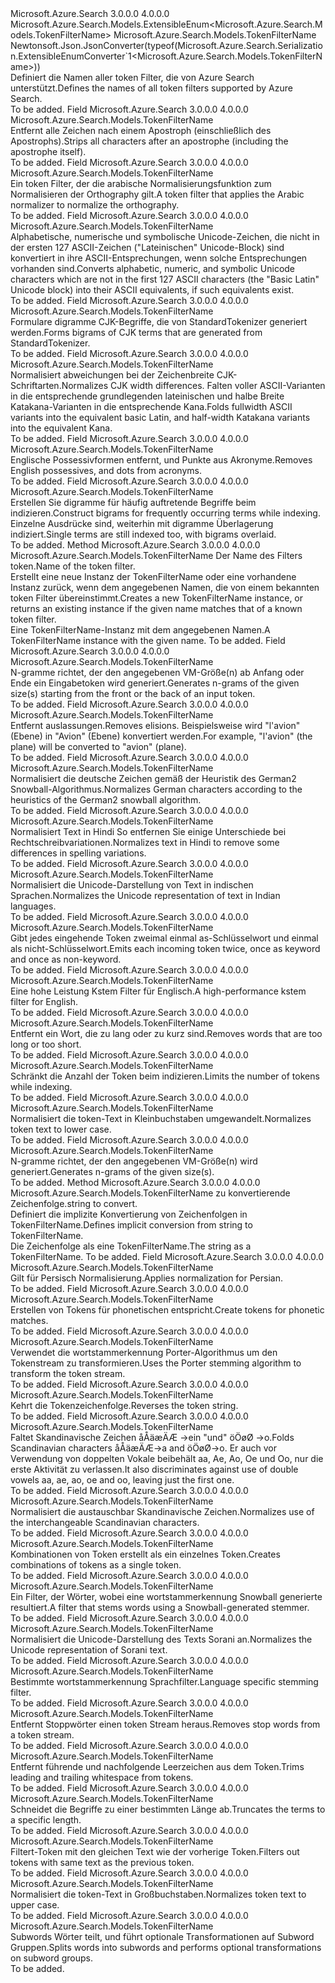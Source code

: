 <Type Name="TokenFilterName" FullName="Microsoft.Azure.Search.Models.TokenFilterName">
  <TypeSignature Language="C#" Value="public sealed class TokenFilterName : Microsoft.Azure.Search.Models.ExtensibleEnum&lt;Microsoft.Azure.Search.Models.TokenFilterName&gt;" />
  <TypeSignature Language="ILAsm" Value=".class public auto ansi sealed beforefieldinit TokenFilterName extends Microsoft.Azure.Search.Models.ExtensibleEnum`1&lt;class Microsoft.Azure.Search.Models.TokenFilterName&gt;" />
  <TypeSignature Language="DocId" Value="T:Microsoft.Azure.Search.Models.TokenFilterName" />
  <TypeSignature Language="VB.NET" Value="Public NotInheritable Class TokenFilterName&#xA;Inherits ExtensibleEnum(Of TokenFilterName)" />
  <TypeSignature Language="F#" Value="type TokenFilterName = class&#xA;    inherit ExtensibleEnum&lt;TokenFilterName&gt;" />
  <AssemblyInfo>
    <AssemblyName>Microsoft.Azure.Search</AssemblyName>
    <AssemblyVersion>3.0.0.0</AssemblyVersion>
    <AssemblyVersion>4.0.0.0</AssemblyVersion>
  </AssemblyInfo>
  <Base>
    <BaseTypeName>Microsoft.Azure.Search.Models.ExtensibleEnum&lt;Microsoft.Azure.Search.Models.TokenFilterName&gt;</BaseTypeName>
    <BaseTypeArguments>
      <BaseTypeArgument TypeParamName="T">Microsoft.Azure.Search.Models.TokenFilterName</BaseTypeArgument>
    </BaseTypeArguments>
  </Base>
  <Interfaces />
  <Attributes>
    <Attribute>
      <AttributeName>Newtonsoft.Json.JsonConverter(typeof(Microsoft.Azure.Search.Serialization.ExtensibleEnumConverter`1&lt;Microsoft.Azure.Search.Models.TokenFilterName&gt;))</AttributeName>
    </Attribute>
  </Attributes>
  <Docs>
    <summary>
            <span data-ttu-id="df78c-101">Definiert die Namen aller token Filter, die von Azure Search unterstützt.</span><span class="sxs-lookup"><span data-stu-id="df78c-101">Defines the names of all token filters supported by Azure Search.</span></span>
            <see href="https://docs.microsoft.com/rest/api/searchservice/Custom-analyzers-in-Azure-Search" /></summary>
    <remarks>To be added.</remarks>
  </Docs>
  <Members>
    <Member MemberName="Apostrophe">
      <MemberSignature Language="C#" Value="public static readonly Microsoft.Azure.Search.Models.TokenFilterName Apostrophe;" />
      <MemberSignature Language="ILAsm" Value=".field public static initonly class Microsoft.Azure.Search.Models.TokenFilterName Apostrophe" />
      <MemberSignature Language="DocId" Value="F:Microsoft.Azure.Search.Models.TokenFilterName.Apostrophe" />
      <MemberSignature Language="VB.NET" Value="Public Shared ReadOnly Apostrophe As TokenFilterName " />
      <MemberSignature Language="F#" Value=" staticval mutable Apostrophe : Microsoft.Azure.Search.Models.TokenFilterName" Usage="Microsoft.Azure.Search.Models.TokenFilterName.Apostrophe" />
      <MemberType>Field</MemberType>
      <AssemblyInfo>
        <AssemblyName>Microsoft.Azure.Search</AssemblyName>
        <AssemblyVersion>3.0.0.0</AssemblyVersion>
        <AssemblyVersion>4.0.0.0</AssemblyVersion>
      </AssemblyInfo>
      <ReturnValue>
        <ReturnType>Microsoft.Azure.Search.Models.TokenFilterName</ReturnType>
      </ReturnValue>
      <Docs>
        <summary>
            <span data-ttu-id="df78c-102">Entfernt alle Zeichen nach einem Apostroph (einschließlich des Apostrophs).</span><span class="sxs-lookup"><span data-stu-id="df78c-102">Strips all characters after an apostrophe (including the apostrophe itself).</span></span>
            <see href="http://lucene.apache.org/core/4_10_3/analyzers-common/org/apache/lucene/analysis/tr/ApostropheFilter.html" /></summary>
        <remarks>To be added.</remarks>
      </Docs>
    </Member>
    <Member MemberName="ArabicNormalization">
      <MemberSignature Language="C#" Value="public static readonly Microsoft.Azure.Search.Models.TokenFilterName ArabicNormalization;" />
      <MemberSignature Language="ILAsm" Value=".field public static initonly class Microsoft.Azure.Search.Models.TokenFilterName ArabicNormalization" />
      <MemberSignature Language="DocId" Value="F:Microsoft.Azure.Search.Models.TokenFilterName.ArabicNormalization" />
      <MemberSignature Language="VB.NET" Value="Public Shared ReadOnly ArabicNormalization As TokenFilterName " />
      <MemberSignature Language="F#" Value=" staticval mutable ArabicNormalization : Microsoft.Azure.Search.Models.TokenFilterName" Usage="Microsoft.Azure.Search.Models.TokenFilterName.ArabicNormalization" />
      <MemberType>Field</MemberType>
      <AssemblyInfo>
        <AssemblyName>Microsoft.Azure.Search</AssemblyName>
        <AssemblyVersion>3.0.0.0</AssemblyVersion>
        <AssemblyVersion>4.0.0.0</AssemblyVersion>
      </AssemblyInfo>
      <ReturnValue>
        <ReturnType>Microsoft.Azure.Search.Models.TokenFilterName</ReturnType>
      </ReturnValue>
      <Docs>
        <summary>
            <span data-ttu-id="df78c-103">Ein token Filter, der die arabische Normalisierungsfunktion zum Normalisieren der Orthography gilt.</span><span class="sxs-lookup"><span data-stu-id="df78c-103">A token filter that applies the Arabic normalizer to normalize the orthography.</span></span>
            <see href="http://lucene.apache.org/core/4_10_3/analyzers-common/org/apache/lucene/analysis/ar/ArabicNormalizationFilter.html" /></summary>
        <remarks>To be added.</remarks>
      </Docs>
    </Member>
    <Member MemberName="AsciiFolding">
      <MemberSignature Language="C#" Value="public static readonly Microsoft.Azure.Search.Models.TokenFilterName AsciiFolding;" />
      <MemberSignature Language="ILAsm" Value=".field public static initonly class Microsoft.Azure.Search.Models.TokenFilterName AsciiFolding" />
      <MemberSignature Language="DocId" Value="F:Microsoft.Azure.Search.Models.TokenFilterName.AsciiFolding" />
      <MemberSignature Language="VB.NET" Value="Public Shared ReadOnly AsciiFolding As TokenFilterName " />
      <MemberSignature Language="F#" Value=" staticval mutable AsciiFolding : Microsoft.Azure.Search.Models.TokenFilterName" Usage="Microsoft.Azure.Search.Models.TokenFilterName.AsciiFolding" />
      <MemberType>Field</MemberType>
      <AssemblyInfo>
        <AssemblyName>Microsoft.Azure.Search</AssemblyName>
        <AssemblyVersion>3.0.0.0</AssemblyVersion>
        <AssemblyVersion>4.0.0.0</AssemblyVersion>
      </AssemblyInfo>
      <ReturnValue>
        <ReturnType>Microsoft.Azure.Search.Models.TokenFilterName</ReturnType>
      </ReturnValue>
      <Docs>
        <summary>
            <span data-ttu-id="df78c-104">Alphabetische, numerische und symbolische Unicode-Zeichen, die nicht in der ersten 127 ASCII-Zeichen ("Lateinischen" Unicode-Block) sind konvertiert in ihre ASCII-Entsprechungen, wenn solche Entsprechungen vorhanden sind.</span><span class="sxs-lookup"><span data-stu-id="df78c-104">Converts alphabetic, numeric, and symbolic Unicode characters which are not in the first 127 ASCII characters (the "Basic Latin" Unicode block) into their ASCII equivalents, if such equivalents exist.</span></span>
            <see href="http://lucene.apache.org/core/4_10_3/analyzers-common/org/apache/lucene/analysis/miscellaneous/ASCIIFoldingFilter.html" /></summary>
        <remarks>To be added.</remarks>
      </Docs>
    </Member>
    <Member MemberName="CjkBigram">
      <MemberSignature Language="C#" Value="public static readonly Microsoft.Azure.Search.Models.TokenFilterName CjkBigram;" />
      <MemberSignature Language="ILAsm" Value=".field public static initonly class Microsoft.Azure.Search.Models.TokenFilterName CjkBigram" />
      <MemberSignature Language="DocId" Value="F:Microsoft.Azure.Search.Models.TokenFilterName.CjkBigram" />
      <MemberSignature Language="VB.NET" Value="Public Shared ReadOnly CjkBigram As TokenFilterName " />
      <MemberSignature Language="F#" Value=" staticval mutable CjkBigram : Microsoft.Azure.Search.Models.TokenFilterName" Usage="Microsoft.Azure.Search.Models.TokenFilterName.CjkBigram" />
      <MemberType>Field</MemberType>
      <AssemblyInfo>
        <AssemblyName>Microsoft.Azure.Search</AssemblyName>
        <AssemblyVersion>3.0.0.0</AssemblyVersion>
        <AssemblyVersion>4.0.0.0</AssemblyVersion>
      </AssemblyInfo>
      <ReturnValue>
        <ReturnType>Microsoft.Azure.Search.Models.TokenFilterName</ReturnType>
      </ReturnValue>
      <Docs>
        <summary>
            <span data-ttu-id="df78c-105">Formulare digramme CJK-Begriffe, die von StandardTokenizer generiert werden.</span><span class="sxs-lookup"><span data-stu-id="df78c-105">Forms bigrams of CJK terms that are generated from StandardTokenizer.</span></span>
            <see href="http://lucene.apache.org/core/4_10_3/analyzers-common/org/apache/lucene/analysis/cjk/CJKBigramFilter.html" /></summary>
        <remarks>To be added.</remarks>
      </Docs>
    </Member>
    <Member MemberName="CjkWidth">
      <MemberSignature Language="C#" Value="public static readonly Microsoft.Azure.Search.Models.TokenFilterName CjkWidth;" />
      <MemberSignature Language="ILAsm" Value=".field public static initonly class Microsoft.Azure.Search.Models.TokenFilterName CjkWidth" />
      <MemberSignature Language="DocId" Value="F:Microsoft.Azure.Search.Models.TokenFilterName.CjkWidth" />
      <MemberSignature Language="VB.NET" Value="Public Shared ReadOnly CjkWidth As TokenFilterName " />
      <MemberSignature Language="F#" Value=" staticval mutable CjkWidth : Microsoft.Azure.Search.Models.TokenFilterName" Usage="Microsoft.Azure.Search.Models.TokenFilterName.CjkWidth" />
      <MemberType>Field</MemberType>
      <AssemblyInfo>
        <AssemblyName>Microsoft.Azure.Search</AssemblyName>
        <AssemblyVersion>3.0.0.0</AssemblyVersion>
        <AssemblyVersion>4.0.0.0</AssemblyVersion>
      </AssemblyInfo>
      <ReturnValue>
        <ReturnType>Microsoft.Azure.Search.Models.TokenFilterName</ReturnType>
      </ReturnValue>
      <Docs>
        <summary>
            <span data-ttu-id="df78c-106">Normalisiert abweichungen bei der Zeichenbreite CJK-Schriftarten.</span><span class="sxs-lookup"><span data-stu-id="df78c-106">Normalizes CJK width differences.</span></span> <span data-ttu-id="df78c-107">Falten voller ASCII-Varianten in die entsprechende grundlegenden lateinischen und halbe Breite Katakana-Varianten in die entsprechende Kana.</span><span class="sxs-lookup"><span data-stu-id="df78c-107">Folds fullwidth ASCII variants into the equivalent basic Latin, and half-width Katakana variants into the equivalent Kana.</span></span>
            <see href="http://lucene.apache.org/core/4_10_3/analyzers-common/org/apache/lucene/analysis/cjk/CJKWidthFilter.html" /></summary>
        <remarks>To be added.</remarks>
      </Docs>
    </Member>
    <Member MemberName="Classic">
      <MemberSignature Language="C#" Value="public static readonly Microsoft.Azure.Search.Models.TokenFilterName Classic;" />
      <MemberSignature Language="ILAsm" Value=".field public static initonly class Microsoft.Azure.Search.Models.TokenFilterName Classic" />
      <MemberSignature Language="DocId" Value="F:Microsoft.Azure.Search.Models.TokenFilterName.Classic" />
      <MemberSignature Language="VB.NET" Value="Public Shared ReadOnly Classic As TokenFilterName " />
      <MemberSignature Language="F#" Value=" staticval mutable Classic : Microsoft.Azure.Search.Models.TokenFilterName" Usage="Microsoft.Azure.Search.Models.TokenFilterName.Classic" />
      <MemberType>Field</MemberType>
      <AssemblyInfo>
        <AssemblyName>Microsoft.Azure.Search</AssemblyName>
        <AssemblyVersion>3.0.0.0</AssemblyVersion>
        <AssemblyVersion>4.0.0.0</AssemblyVersion>
      </AssemblyInfo>
      <ReturnValue>
        <ReturnType>Microsoft.Azure.Search.Models.TokenFilterName</ReturnType>
      </ReturnValue>
      <Docs>
        <summary>
            <span data-ttu-id="df78c-108">Englische Possessivformen entfernt, und Punkte aus Akronyme.</span><span class="sxs-lookup"><span data-stu-id="df78c-108">Removes English possessives, and dots from acronyms.</span></span>
            <see href="http://lucene.apache.org/core/4_10_3/analyzers-common/org/apache/lucene/analysis/standard/ClassicFilter.html" /></summary>
        <remarks>To be added.</remarks>
      </Docs>
    </Member>
    <Member MemberName="CommonGram">
      <MemberSignature Language="C#" Value="public static readonly Microsoft.Azure.Search.Models.TokenFilterName CommonGram;" />
      <MemberSignature Language="ILAsm" Value=".field public static initonly class Microsoft.Azure.Search.Models.TokenFilterName CommonGram" />
      <MemberSignature Language="DocId" Value="F:Microsoft.Azure.Search.Models.TokenFilterName.CommonGram" />
      <MemberSignature Language="VB.NET" Value="Public Shared ReadOnly CommonGram As TokenFilterName " />
      <MemberSignature Language="F#" Value=" staticval mutable CommonGram : Microsoft.Azure.Search.Models.TokenFilterName" Usage="Microsoft.Azure.Search.Models.TokenFilterName.CommonGram" />
      <MemberType>Field</MemberType>
      <AssemblyInfo>
        <AssemblyName>Microsoft.Azure.Search</AssemblyName>
        <AssemblyVersion>3.0.0.0</AssemblyVersion>
        <AssemblyVersion>4.0.0.0</AssemblyVersion>
      </AssemblyInfo>
      <ReturnValue>
        <ReturnType>Microsoft.Azure.Search.Models.TokenFilterName</ReturnType>
      </ReturnValue>
      <Docs>
        <summary>
            <span data-ttu-id="df78c-109">Erstellen Sie digramme für häufig auftretende Begriffe beim indizieren.</span><span class="sxs-lookup"><span data-stu-id="df78c-109">Construct bigrams for frequently occurring terms while indexing.</span></span>
            <span data-ttu-id="df78c-110">Einzelne Ausdrücke sind, weiterhin mit digramme Überlagerung indiziert.</span><span class="sxs-lookup"><span data-stu-id="df78c-110">Single terms are still indexed too, with bigrams overlaid.</span></span>
            <see href="http://lucene.apache.org/core/4_10_3/analyzers-common/org/apache/lucene/analysis/commongrams/CommonGramsFilter.html" /></summary>
        <remarks>To be added.</remarks>
      </Docs>
    </Member>
    <Member MemberName="Create">
      <MemberSignature Language="C#" Value="public static Microsoft.Azure.Search.Models.TokenFilterName Create (string name);" />
      <MemberSignature Language="ILAsm" Value=".method public static hidebysig class Microsoft.Azure.Search.Models.TokenFilterName Create(string name) cil managed" />
      <MemberSignature Language="DocId" Value="M:Microsoft.Azure.Search.Models.TokenFilterName.Create(System.String)" />
      <MemberSignature Language="VB.NET" Value="Public Shared Function Create (name As String) As TokenFilterName" />
      <MemberSignature Language="F#" Value="static member Create : string -&gt; Microsoft.Azure.Search.Models.TokenFilterName" Usage="Microsoft.Azure.Search.Models.TokenFilterName.Create name" />
      <MemberType>Method</MemberType>
      <AssemblyInfo>
        <AssemblyName>Microsoft.Azure.Search</AssemblyName>
        <AssemblyVersion>3.0.0.0</AssemblyVersion>
        <AssemblyVersion>4.0.0.0</AssemblyVersion>
      </AssemblyInfo>
      <ReturnValue>
        <ReturnType>Microsoft.Azure.Search.Models.TokenFilterName</ReturnType>
      </ReturnValue>
      <Parameters>
        <Parameter Name="name" Type="System.String" />
      </Parameters>
      <Docs>
        <param name="name"><span data-ttu-id="df78c-111">Der Name des Filters token.</span><span class="sxs-lookup"><span data-stu-id="df78c-111">Name of the token filter.</span></span></param>
        <summary>
            <span data-ttu-id="df78c-112">Erstellt eine neue Instanz der TokenFilterName oder eine vorhandene Instanz zurück, wenn dem angegebenen Namen, die von einem bekannten token Filter übereinstimmt.</span><span class="sxs-lookup"><span data-stu-id="df78c-112">Creates a new TokenFilterName instance, or returns an existing instance if the given name matches that of a known token filter.</span></span>
            </summary>
        <returns><span data-ttu-id="df78c-113">Eine TokenFilterName-Instanz mit dem angegebenen Namen.</span><span class="sxs-lookup"><span data-stu-id="df78c-113">A TokenFilterName instance with the given name.</span></span></returns>
        <remarks>To be added.</remarks>
      </Docs>
    </Member>
    <Member MemberName="EdgeNGram">
      <MemberSignature Language="C#" Value="public static readonly Microsoft.Azure.Search.Models.TokenFilterName EdgeNGram;" />
      <MemberSignature Language="ILAsm" Value=".field public static initonly class Microsoft.Azure.Search.Models.TokenFilterName EdgeNGram" />
      <MemberSignature Language="DocId" Value="F:Microsoft.Azure.Search.Models.TokenFilterName.EdgeNGram" />
      <MemberSignature Language="VB.NET" Value="Public Shared ReadOnly EdgeNGram As TokenFilterName " />
      <MemberSignature Language="F#" Value=" staticval mutable EdgeNGram : Microsoft.Azure.Search.Models.TokenFilterName" Usage="Microsoft.Azure.Search.Models.TokenFilterName.EdgeNGram" />
      <MemberType>Field</MemberType>
      <AssemblyInfo>
        <AssemblyName>Microsoft.Azure.Search</AssemblyName>
        <AssemblyVersion>3.0.0.0</AssemblyVersion>
        <AssemblyVersion>4.0.0.0</AssemblyVersion>
      </AssemblyInfo>
      <ReturnValue>
        <ReturnType>Microsoft.Azure.Search.Models.TokenFilterName</ReturnType>
      </ReturnValue>
      <Docs>
        <summary>
            <span data-ttu-id="df78c-114">N-gramme richtet, der den angegebenen VM-Größe(n) ab Anfang oder Ende ein Eingabetoken wird generiert.</span><span class="sxs-lookup"><span data-stu-id="df78c-114">Generates n-grams of the given size(s) starting from the front or the back of an input token.</span></span>
            <see href="http://lucene.apache.org/core/4_10_3/analyzers-common/org/apache/lucene/analysis/ngram/EdgeNGramTokenFilter.html" /></summary>
        <remarks>To be added.</remarks>
      </Docs>
    </Member>
    <Member MemberName="Elision">
      <MemberSignature Language="C#" Value="public static readonly Microsoft.Azure.Search.Models.TokenFilterName Elision;" />
      <MemberSignature Language="ILAsm" Value=".field public static initonly class Microsoft.Azure.Search.Models.TokenFilterName Elision" />
      <MemberSignature Language="DocId" Value="F:Microsoft.Azure.Search.Models.TokenFilterName.Elision" />
      <MemberSignature Language="VB.NET" Value="Public Shared ReadOnly Elision As TokenFilterName " />
      <MemberSignature Language="F#" Value=" staticval mutable Elision : Microsoft.Azure.Search.Models.TokenFilterName" Usage="Microsoft.Azure.Search.Models.TokenFilterName.Elision" />
      <MemberType>Field</MemberType>
      <AssemblyInfo>
        <AssemblyName>Microsoft.Azure.Search</AssemblyName>
        <AssemblyVersion>3.0.0.0</AssemblyVersion>
        <AssemblyVersion>4.0.0.0</AssemblyVersion>
      </AssemblyInfo>
      <ReturnValue>
        <ReturnType>Microsoft.Azure.Search.Models.TokenFilterName</ReturnType>
      </ReturnValue>
      <Docs>
        <summary>
            <span data-ttu-id="df78c-115">Entfernt auslassungen.</span><span class="sxs-lookup"><span data-stu-id="df78c-115">Removes elisions.</span></span> <span data-ttu-id="df78c-116">Beispielsweise wird "l'avion" (Ebene) in "Avion" (Ebene) konvertiert werden.</span><span class="sxs-lookup"><span data-stu-id="df78c-116">For example, "l'avion" (the plane) will be converted to "avion" (plane).</span></span>
            <see href="http://lucene.apache.org/core/4_10_3/analyzers-common/org/apache/lucene/analysis/util/ElisionFilter.html" /></summary>
        <remarks>To be added.</remarks>
      </Docs>
    </Member>
    <Member MemberName="GermanNormalization">
      <MemberSignature Language="C#" Value="public static readonly Microsoft.Azure.Search.Models.TokenFilterName GermanNormalization;" />
      <MemberSignature Language="ILAsm" Value=".field public static initonly class Microsoft.Azure.Search.Models.TokenFilterName GermanNormalization" />
      <MemberSignature Language="DocId" Value="F:Microsoft.Azure.Search.Models.TokenFilterName.GermanNormalization" />
      <MemberSignature Language="VB.NET" Value="Public Shared ReadOnly GermanNormalization As TokenFilterName " />
      <MemberSignature Language="F#" Value=" staticval mutable GermanNormalization : Microsoft.Azure.Search.Models.TokenFilterName" Usage="Microsoft.Azure.Search.Models.TokenFilterName.GermanNormalization" />
      <MemberType>Field</MemberType>
      <AssemblyInfo>
        <AssemblyName>Microsoft.Azure.Search</AssemblyName>
        <AssemblyVersion>3.0.0.0</AssemblyVersion>
        <AssemblyVersion>4.0.0.0</AssemblyVersion>
      </AssemblyInfo>
      <ReturnValue>
        <ReturnType>Microsoft.Azure.Search.Models.TokenFilterName</ReturnType>
      </ReturnValue>
      <Docs>
        <summary>
            <span data-ttu-id="df78c-117">Normalisiert die deutsche Zeichen gemäß der Heuristik des German2 Snowball-Algorithmus.</span><span class="sxs-lookup"><span data-stu-id="df78c-117">Normalizes German characters according to the heuristics of the German2 snowball algorithm.</span></span>
            <see href="http://lucene.apache.org/core/4_10_3/analyzers-common/org/apache/lucene/analysis/de/GermanNormalizationFilter.html" /></summary>
        <remarks>To be added.</remarks>
      </Docs>
    </Member>
    <Member MemberName="HindiNormalization">
      <MemberSignature Language="C#" Value="public static readonly Microsoft.Azure.Search.Models.TokenFilterName HindiNormalization;" />
      <MemberSignature Language="ILAsm" Value=".field public static initonly class Microsoft.Azure.Search.Models.TokenFilterName HindiNormalization" />
      <MemberSignature Language="DocId" Value="F:Microsoft.Azure.Search.Models.TokenFilterName.HindiNormalization" />
      <MemberSignature Language="VB.NET" Value="Public Shared ReadOnly HindiNormalization As TokenFilterName " />
      <MemberSignature Language="F#" Value=" staticval mutable HindiNormalization : Microsoft.Azure.Search.Models.TokenFilterName" Usage="Microsoft.Azure.Search.Models.TokenFilterName.HindiNormalization" />
      <MemberType>Field</MemberType>
      <AssemblyInfo>
        <AssemblyName>Microsoft.Azure.Search</AssemblyName>
        <AssemblyVersion>3.0.0.0</AssemblyVersion>
        <AssemblyVersion>4.0.0.0</AssemblyVersion>
      </AssemblyInfo>
      <ReturnValue>
        <ReturnType>Microsoft.Azure.Search.Models.TokenFilterName</ReturnType>
      </ReturnValue>
      <Docs>
        <summary>
            <span data-ttu-id="df78c-118">Normalisiert Text in Hindi So entfernen Sie einige Unterschiede bei Rechtschreibvariationen.</span><span class="sxs-lookup"><span data-stu-id="df78c-118">Normalizes text in Hindi to remove some differences in spelling variations.</span></span>
            <see href="http://lucene.apache.org/core/4_10_3/analyzers-common/org/apache/lucene/analysis/hi/HindiNormalizationFilter.html" /></summary>
        <remarks>To be added.</remarks>
      </Docs>
    </Member>
    <Member MemberName="IndicNormalization">
      <MemberSignature Language="C#" Value="public static readonly Microsoft.Azure.Search.Models.TokenFilterName IndicNormalization;" />
      <MemberSignature Language="ILAsm" Value=".field public static initonly class Microsoft.Azure.Search.Models.TokenFilterName IndicNormalization" />
      <MemberSignature Language="DocId" Value="F:Microsoft.Azure.Search.Models.TokenFilterName.IndicNormalization" />
      <MemberSignature Language="VB.NET" Value="Public Shared ReadOnly IndicNormalization As TokenFilterName " />
      <MemberSignature Language="F#" Value=" staticval mutable IndicNormalization : Microsoft.Azure.Search.Models.TokenFilterName" Usage="Microsoft.Azure.Search.Models.TokenFilterName.IndicNormalization" />
      <MemberType>Field</MemberType>
      <AssemblyInfo>
        <AssemblyName>Microsoft.Azure.Search</AssemblyName>
        <AssemblyVersion>3.0.0.0</AssemblyVersion>
        <AssemblyVersion>4.0.0.0</AssemblyVersion>
      </AssemblyInfo>
      <ReturnValue>
        <ReturnType>Microsoft.Azure.Search.Models.TokenFilterName</ReturnType>
      </ReturnValue>
      <Docs>
        <summary>
            <span data-ttu-id="df78c-119">Normalisiert die Unicode-Darstellung von Text in indischen Sprachen.</span><span class="sxs-lookup"><span data-stu-id="df78c-119">Normalizes the Unicode representation of text in Indian languages.</span></span>
            <see href="http://lucene.apache.org/core/4_10_3/analyzers-common/org/apache/lucene/analysis/in/IndicNormalizationFilter.html" /></summary>
        <remarks>To be added.</remarks>
      </Docs>
    </Member>
    <Member MemberName="KeywordRepeat">
      <MemberSignature Language="C#" Value="public static readonly Microsoft.Azure.Search.Models.TokenFilterName KeywordRepeat;" />
      <MemberSignature Language="ILAsm" Value=".field public static initonly class Microsoft.Azure.Search.Models.TokenFilterName KeywordRepeat" />
      <MemberSignature Language="DocId" Value="F:Microsoft.Azure.Search.Models.TokenFilterName.KeywordRepeat" />
      <MemberSignature Language="VB.NET" Value="Public Shared ReadOnly KeywordRepeat As TokenFilterName " />
      <MemberSignature Language="F#" Value=" staticval mutable KeywordRepeat : Microsoft.Azure.Search.Models.TokenFilterName" Usage="Microsoft.Azure.Search.Models.TokenFilterName.KeywordRepeat" />
      <MemberType>Field</MemberType>
      <AssemblyInfo>
        <AssemblyName>Microsoft.Azure.Search</AssemblyName>
        <AssemblyVersion>3.0.0.0</AssemblyVersion>
        <AssemblyVersion>4.0.0.0</AssemblyVersion>
      </AssemblyInfo>
      <ReturnValue>
        <ReturnType>Microsoft.Azure.Search.Models.TokenFilterName</ReturnType>
      </ReturnValue>
      <Docs>
        <summary>
            <span data-ttu-id="df78c-120">Gibt jedes eingehende Token zweimal einmal as-Schlüsselwort und einmal als nicht-Schlüsselwort.</span><span class="sxs-lookup"><span data-stu-id="df78c-120">Emits each incoming token twice, once as keyword and once as non-keyword.</span></span>
            <see href="http://lucene.apache.org/core/4_10_3/analyzers-common/org/apache/lucene/analysis/miscellaneous/KeywordRepeatFilter.html" /></summary>
        <remarks>To be added.</remarks>
      </Docs>
    </Member>
    <Member MemberName="KStem">
      <MemberSignature Language="C#" Value="public static readonly Microsoft.Azure.Search.Models.TokenFilterName KStem;" />
      <MemberSignature Language="ILAsm" Value=".field public static initonly class Microsoft.Azure.Search.Models.TokenFilterName KStem" />
      <MemberSignature Language="DocId" Value="F:Microsoft.Azure.Search.Models.TokenFilterName.KStem" />
      <MemberSignature Language="VB.NET" Value="Public Shared ReadOnly KStem As TokenFilterName " />
      <MemberSignature Language="F#" Value=" staticval mutable KStem : Microsoft.Azure.Search.Models.TokenFilterName" Usage="Microsoft.Azure.Search.Models.TokenFilterName.KStem" />
      <MemberType>Field</MemberType>
      <AssemblyInfo>
        <AssemblyName>Microsoft.Azure.Search</AssemblyName>
        <AssemblyVersion>3.0.0.0</AssemblyVersion>
        <AssemblyVersion>4.0.0.0</AssemblyVersion>
      </AssemblyInfo>
      <ReturnValue>
        <ReturnType>Microsoft.Azure.Search.Models.TokenFilterName</ReturnType>
      </ReturnValue>
      <Docs>
        <summary>
            <span data-ttu-id="df78c-121">Eine hohe Leistung Kstem Filter für Englisch.</span><span class="sxs-lookup"><span data-stu-id="df78c-121">A high-performance kstem filter for English.</span></span>
            <see href="http://lucene.apache.org/core/4_10_3/analyzers-common/org/apache/lucene/analysis/en/KStemFilter.html" /></summary>
        <remarks>To be added.</remarks>
      </Docs>
    </Member>
    <Member MemberName="Length">
      <MemberSignature Language="C#" Value="public static readonly Microsoft.Azure.Search.Models.TokenFilterName Length;" />
      <MemberSignature Language="ILAsm" Value=".field public static initonly class Microsoft.Azure.Search.Models.TokenFilterName Length" />
      <MemberSignature Language="DocId" Value="F:Microsoft.Azure.Search.Models.TokenFilterName.Length" />
      <MemberSignature Language="VB.NET" Value="Public Shared ReadOnly Length As TokenFilterName " />
      <MemberSignature Language="F#" Value=" staticval mutable Length : Microsoft.Azure.Search.Models.TokenFilterName" Usage="Microsoft.Azure.Search.Models.TokenFilterName.Length" />
      <MemberType>Field</MemberType>
      <AssemblyInfo>
        <AssemblyName>Microsoft.Azure.Search</AssemblyName>
        <AssemblyVersion>3.0.0.0</AssemblyVersion>
        <AssemblyVersion>4.0.0.0</AssemblyVersion>
      </AssemblyInfo>
      <ReturnValue>
        <ReturnType>Microsoft.Azure.Search.Models.TokenFilterName</ReturnType>
      </ReturnValue>
      <Docs>
        <summary>
            <span data-ttu-id="df78c-122">Entfernt ein Wort, die zu lang oder zu kurz sind.</span><span class="sxs-lookup"><span data-stu-id="df78c-122">Removes words that are too long or too short.</span></span>
            <see href="http://lucene.apache.org/core/4_10_3/analyzers-common/org/apache/lucene/analysis/miscellaneous/LengthFilter.html" /></summary>
        <remarks>To be added.</remarks>
      </Docs>
    </Member>
    <Member MemberName="Limit">
      <MemberSignature Language="C#" Value="public static readonly Microsoft.Azure.Search.Models.TokenFilterName Limit;" />
      <MemberSignature Language="ILAsm" Value=".field public static initonly class Microsoft.Azure.Search.Models.TokenFilterName Limit" />
      <MemberSignature Language="DocId" Value="F:Microsoft.Azure.Search.Models.TokenFilterName.Limit" />
      <MemberSignature Language="VB.NET" Value="Public Shared ReadOnly Limit As TokenFilterName " />
      <MemberSignature Language="F#" Value=" staticval mutable Limit : Microsoft.Azure.Search.Models.TokenFilterName" Usage="Microsoft.Azure.Search.Models.TokenFilterName.Limit" />
      <MemberType>Field</MemberType>
      <AssemblyInfo>
        <AssemblyName>Microsoft.Azure.Search</AssemblyName>
        <AssemblyVersion>3.0.0.0</AssemblyVersion>
        <AssemblyVersion>4.0.0.0</AssemblyVersion>
      </AssemblyInfo>
      <ReturnValue>
        <ReturnType>Microsoft.Azure.Search.Models.TokenFilterName</ReturnType>
      </ReturnValue>
      <Docs>
        <summary>
            <span data-ttu-id="df78c-123">Schränkt die Anzahl der Token beim indizieren.</span><span class="sxs-lookup"><span data-stu-id="df78c-123">Limits the number of tokens while indexing.</span></span>
            <see href="http://lucene.apache.org/core/4_10_3/analyzers-common/org/apache/lucene/analysis/miscellaneous/LimitTokenCountFilter.html" /></summary>
        <remarks>To be added.</remarks>
      </Docs>
    </Member>
    <Member MemberName="Lowercase">
      <MemberSignature Language="C#" Value="public static readonly Microsoft.Azure.Search.Models.TokenFilterName Lowercase;" />
      <MemberSignature Language="ILAsm" Value=".field public static initonly class Microsoft.Azure.Search.Models.TokenFilterName Lowercase" />
      <MemberSignature Language="DocId" Value="F:Microsoft.Azure.Search.Models.TokenFilterName.Lowercase" />
      <MemberSignature Language="VB.NET" Value="Public Shared ReadOnly Lowercase As TokenFilterName " />
      <MemberSignature Language="F#" Value=" staticval mutable Lowercase : Microsoft.Azure.Search.Models.TokenFilterName" Usage="Microsoft.Azure.Search.Models.TokenFilterName.Lowercase" />
      <MemberType>Field</MemberType>
      <AssemblyInfo>
        <AssemblyName>Microsoft.Azure.Search</AssemblyName>
        <AssemblyVersion>3.0.0.0</AssemblyVersion>
        <AssemblyVersion>4.0.0.0</AssemblyVersion>
      </AssemblyInfo>
      <ReturnValue>
        <ReturnType>Microsoft.Azure.Search.Models.TokenFilterName</ReturnType>
      </ReturnValue>
      <Docs>
        <summary>
            <span data-ttu-id="df78c-124">Normalisiert die token-Text in Kleinbuchstaben umgewandelt.</span><span class="sxs-lookup"><span data-stu-id="df78c-124">Normalizes token text to lower case.</span></span>
            <see href="http://lucene.apache.org/core/4_10_3/analyzers-common/org/apache/lucene/analysis/core/LowerCaseFilter.html" /></summary>
        <remarks>To be added.</remarks>
      </Docs>
    </Member>
    <Member MemberName="NGram">
      <MemberSignature Language="C#" Value="public static readonly Microsoft.Azure.Search.Models.TokenFilterName NGram;" />
      <MemberSignature Language="ILAsm" Value=".field public static initonly class Microsoft.Azure.Search.Models.TokenFilterName NGram" />
      <MemberSignature Language="DocId" Value="F:Microsoft.Azure.Search.Models.TokenFilterName.NGram" />
      <MemberSignature Language="VB.NET" Value="Public Shared ReadOnly NGram As TokenFilterName " />
      <MemberSignature Language="F#" Value=" staticval mutable NGram : Microsoft.Azure.Search.Models.TokenFilterName" Usage="Microsoft.Azure.Search.Models.TokenFilterName.NGram" />
      <MemberType>Field</MemberType>
      <AssemblyInfo>
        <AssemblyName>Microsoft.Azure.Search</AssemblyName>
        <AssemblyVersion>3.0.0.0</AssemblyVersion>
        <AssemblyVersion>4.0.0.0</AssemblyVersion>
      </AssemblyInfo>
      <ReturnValue>
        <ReturnType>Microsoft.Azure.Search.Models.TokenFilterName</ReturnType>
      </ReturnValue>
      <Docs>
        <summary>
            <span data-ttu-id="df78c-125">N-gramme richtet, der den angegebenen VM-Größe(n) wird generiert.</span><span class="sxs-lookup"><span data-stu-id="df78c-125">Generates n-grams of the given size(s).</span></span>
            <see href="http://lucene.apache.org/core/4_10_3/analyzers-common/org/apache/lucene/analysis/ngram/NGramTokenFilter.html" /></summary>
        <remarks>To be added.</remarks>
      </Docs>
    </Member>
    <Member MemberName="op_Implicit">
      <MemberSignature Language="C#" Value="public static implicit operator Microsoft.Azure.Search.Models.TokenFilterName (string name);" />
      <MemberSignature Language="ILAsm" Value=".method public static hidebysig specialname class Microsoft.Azure.Search.Models.TokenFilterName op_Implicit(string name) cil managed" />
      <MemberSignature Language="DocId" Value="M:Microsoft.Azure.Search.Models.TokenFilterName.op_Implicit(System.String)~Microsoft.Azure.Search.Models.TokenFilterName" />
      <MemberSignature Language="VB.NET" Value="Public Shared Widening Operator CType (name As String) As TokenFilterName" />
      <MemberSignature Language="F#" Value="static member op_Implicit : string -&gt; Microsoft.Azure.Search.Models.TokenFilterName" Usage="Microsoft.Azure.Search.Models.TokenFilterName.op_Implicit name" />
      <MemberType>Method</MemberType>
      <AssemblyInfo>
        <AssemblyName>Microsoft.Azure.Search</AssemblyName>
        <AssemblyVersion>3.0.0.0</AssemblyVersion>
        <AssemblyVersion>4.0.0.0</AssemblyVersion>
      </AssemblyInfo>
      <ReturnValue>
        <ReturnType>Microsoft.Azure.Search.Models.TokenFilterName</ReturnType>
      </ReturnValue>
      <Parameters>
        <Parameter Name="name" Type="System.String" />
      </Parameters>
      <Docs>
        <param name="name"><span data-ttu-id="df78c-126">zu konvertierende Zeichenfolge.</span><span class="sxs-lookup"><span data-stu-id="df78c-126">string to convert.</span></span></param>
        <summary>
            <span data-ttu-id="df78c-127">Definiert die implizite Konvertierung von Zeichenfolgen in TokenFilterName.</span><span class="sxs-lookup"><span data-stu-id="df78c-127">Defines implicit conversion from string to TokenFilterName.</span></span>
            </summary>
        <returns><span data-ttu-id="df78c-128">Die Zeichenfolge als eine TokenFilterName.</span><span class="sxs-lookup"><span data-stu-id="df78c-128">The string as a TokenFilterName.</span></span></returns>
        <remarks>To be added.</remarks>
      </Docs>
    </Member>
    <Member MemberName="PersianNormalization">
      <MemberSignature Language="C#" Value="public static readonly Microsoft.Azure.Search.Models.TokenFilterName PersianNormalization;" />
      <MemberSignature Language="ILAsm" Value=".field public static initonly class Microsoft.Azure.Search.Models.TokenFilterName PersianNormalization" />
      <MemberSignature Language="DocId" Value="F:Microsoft.Azure.Search.Models.TokenFilterName.PersianNormalization" />
      <MemberSignature Language="VB.NET" Value="Public Shared ReadOnly PersianNormalization As TokenFilterName " />
      <MemberSignature Language="F#" Value=" staticval mutable PersianNormalization : Microsoft.Azure.Search.Models.TokenFilterName" Usage="Microsoft.Azure.Search.Models.TokenFilterName.PersianNormalization" />
      <MemberType>Field</MemberType>
      <AssemblyInfo>
        <AssemblyName>Microsoft.Azure.Search</AssemblyName>
        <AssemblyVersion>3.0.0.0</AssemblyVersion>
        <AssemblyVersion>4.0.0.0</AssemblyVersion>
      </AssemblyInfo>
      <ReturnValue>
        <ReturnType>Microsoft.Azure.Search.Models.TokenFilterName</ReturnType>
      </ReturnValue>
      <Docs>
        <summary>
            <span data-ttu-id="df78c-129">Gilt für Persisch Normalisierung.</span><span class="sxs-lookup"><span data-stu-id="df78c-129">Applies normalization for Persian.</span></span>
            <see href="http://lucene.apache.org/core/4_10_3/analyzers-common/org/apache/lucene/analysis/fa/PersianNormalizationFilter.html" /></summary>
        <remarks>To be added.</remarks>
      </Docs>
    </Member>
    <Member MemberName="Phonetic">
      <MemberSignature Language="C#" Value="public static readonly Microsoft.Azure.Search.Models.TokenFilterName Phonetic;" />
      <MemberSignature Language="ILAsm" Value=".field public static initonly class Microsoft.Azure.Search.Models.TokenFilterName Phonetic" />
      <MemberSignature Language="DocId" Value="F:Microsoft.Azure.Search.Models.TokenFilterName.Phonetic" />
      <MemberSignature Language="VB.NET" Value="Public Shared ReadOnly Phonetic As TokenFilterName " />
      <MemberSignature Language="F#" Value=" staticval mutable Phonetic : Microsoft.Azure.Search.Models.TokenFilterName" Usage="Microsoft.Azure.Search.Models.TokenFilterName.Phonetic" />
      <MemberType>Field</MemberType>
      <AssemblyInfo>
        <AssemblyName>Microsoft.Azure.Search</AssemblyName>
        <AssemblyVersion>3.0.0.0</AssemblyVersion>
        <AssemblyVersion>4.0.0.0</AssemblyVersion>
      </AssemblyInfo>
      <ReturnValue>
        <ReturnType>Microsoft.Azure.Search.Models.TokenFilterName</ReturnType>
      </ReturnValue>
      <Docs>
        <summary>
            <span data-ttu-id="df78c-130">Erstellen von Tokens für phonetischen entspricht.</span><span class="sxs-lookup"><span data-stu-id="df78c-130">Create tokens for phonetic matches.</span></span>
            <see href="https://lucene.apache.org/core/4_10_3/analyzers-phonetic/org/apache/lucene/analysis/phonetic/package-tree.html" /></summary>
        <remarks>To be added.</remarks>
      </Docs>
    </Member>
    <Member MemberName="PorterStem">
      <MemberSignature Language="C#" Value="public static readonly Microsoft.Azure.Search.Models.TokenFilterName PorterStem;" />
      <MemberSignature Language="ILAsm" Value=".field public static initonly class Microsoft.Azure.Search.Models.TokenFilterName PorterStem" />
      <MemberSignature Language="DocId" Value="F:Microsoft.Azure.Search.Models.TokenFilterName.PorterStem" />
      <MemberSignature Language="VB.NET" Value="Public Shared ReadOnly PorterStem As TokenFilterName " />
      <MemberSignature Language="F#" Value=" staticval mutable PorterStem : Microsoft.Azure.Search.Models.TokenFilterName" Usage="Microsoft.Azure.Search.Models.TokenFilterName.PorterStem" />
      <MemberType>Field</MemberType>
      <AssemblyInfo>
        <AssemblyName>Microsoft.Azure.Search</AssemblyName>
        <AssemblyVersion>3.0.0.0</AssemblyVersion>
        <AssemblyVersion>4.0.0.0</AssemblyVersion>
      </AssemblyInfo>
      <ReturnValue>
        <ReturnType>Microsoft.Azure.Search.Models.TokenFilterName</ReturnType>
      </ReturnValue>
      <Docs>
        <summary>
            <span data-ttu-id="df78c-131">Verwendet die wortstammerkennung Porter-Algorithmus um den Tokenstream zu transformieren.</span><span class="sxs-lookup"><span data-stu-id="df78c-131">Uses the Porter stemming algorithm to transform the token stream.</span></span>
            <see href="http://tartarus.org/~martin/PorterStemmer/" /></summary>
        <remarks>To be added.</remarks>
      </Docs>
    </Member>
    <Member MemberName="Reverse">
      <MemberSignature Language="C#" Value="public static readonly Microsoft.Azure.Search.Models.TokenFilterName Reverse;" />
      <MemberSignature Language="ILAsm" Value=".field public static initonly class Microsoft.Azure.Search.Models.TokenFilterName Reverse" />
      <MemberSignature Language="DocId" Value="F:Microsoft.Azure.Search.Models.TokenFilterName.Reverse" />
      <MemberSignature Language="VB.NET" Value="Public Shared ReadOnly Reverse As TokenFilterName " />
      <MemberSignature Language="F#" Value=" staticval mutable Reverse : Microsoft.Azure.Search.Models.TokenFilterName" Usage="Microsoft.Azure.Search.Models.TokenFilterName.Reverse" />
      <MemberType>Field</MemberType>
      <AssemblyInfo>
        <AssemblyName>Microsoft.Azure.Search</AssemblyName>
        <AssemblyVersion>3.0.0.0</AssemblyVersion>
        <AssemblyVersion>4.0.0.0</AssemblyVersion>
      </AssemblyInfo>
      <ReturnValue>
        <ReturnType>Microsoft.Azure.Search.Models.TokenFilterName</ReturnType>
      </ReturnValue>
      <Docs>
        <summary>
            <span data-ttu-id="df78c-132">Kehrt die Tokenzeichenfolge.</span><span class="sxs-lookup"><span data-stu-id="df78c-132">Reverses the token string.</span></span>
            <see href="http://lucene.apache.org/core/4_10_3/analyzers-common/org/apache/lucene/analysis/reverse/ReverseStringFilter.html" /></summary>
        <remarks>To be added.</remarks>
      </Docs>
    </Member>
    <Member MemberName="ScandinavianFoldingNormalization">
      <MemberSignature Language="C#" Value="public static readonly Microsoft.Azure.Search.Models.TokenFilterName ScandinavianFoldingNormalization;" />
      <MemberSignature Language="ILAsm" Value=".field public static initonly class Microsoft.Azure.Search.Models.TokenFilterName ScandinavianFoldingNormalization" />
      <MemberSignature Language="DocId" Value="F:Microsoft.Azure.Search.Models.TokenFilterName.ScandinavianFoldingNormalization" />
      <MemberSignature Language="VB.NET" Value="Public Shared ReadOnly ScandinavianFoldingNormalization As TokenFilterName " />
      <MemberSignature Language="F#" Value=" staticval mutable ScandinavianFoldingNormalization : Microsoft.Azure.Search.Models.TokenFilterName" Usage="Microsoft.Azure.Search.Models.TokenFilterName.ScandinavianFoldingNormalization" />
      <MemberType>Field</MemberType>
      <AssemblyInfo>
        <AssemblyName>Microsoft.Azure.Search</AssemblyName>
        <AssemblyVersion>3.0.0.0</AssemblyVersion>
        <AssemblyVersion>4.0.0.0</AssemblyVersion>
      </AssemblyInfo>
      <ReturnValue>
        <ReturnType>Microsoft.Azure.Search.Models.TokenFilterName</ReturnType>
      </ReturnValue>
      <Docs>
        <summary>
            <span data-ttu-id="df78c-133">Faltet Skandinavische Zeichen åÅäæÄÆ -&gt;ein "und" öÖøØ -&gt;o.</span><span class="sxs-lookup"><span data-stu-id="df78c-133">Folds Scandinavian characters åÅäæÄÆ-&gt;a and öÖøØ-&gt;o.</span></span> <span data-ttu-id="df78c-134">Er auch vor Verwendung von doppelten Vokale beibehält aa, Ae, Ao, Oe und Oo, nur die erste Aktivität zu verlassen.</span><span class="sxs-lookup"><span data-stu-id="df78c-134">It also discriminates against use of double vowels aa, ae, ao, oe and oo, leaving just the first one.</span></span>
            <see href="http://lucene.apache.org/core/4_10_3/analyzers-common/org/apache/lucene/analysis/miscellaneous/ScandinavianFoldingFilter.html" /></summary>
        <remarks>To be added.</remarks>
      </Docs>
    </Member>
    <Member MemberName="ScandinavianNormalization">
      <MemberSignature Language="C#" Value="public static readonly Microsoft.Azure.Search.Models.TokenFilterName ScandinavianNormalization;" />
      <MemberSignature Language="ILAsm" Value=".field public static initonly class Microsoft.Azure.Search.Models.TokenFilterName ScandinavianNormalization" />
      <MemberSignature Language="DocId" Value="F:Microsoft.Azure.Search.Models.TokenFilterName.ScandinavianNormalization" />
      <MemberSignature Language="VB.NET" Value="Public Shared ReadOnly ScandinavianNormalization As TokenFilterName " />
      <MemberSignature Language="F#" Value=" staticval mutable ScandinavianNormalization : Microsoft.Azure.Search.Models.TokenFilterName" Usage="Microsoft.Azure.Search.Models.TokenFilterName.ScandinavianNormalization" />
      <MemberType>Field</MemberType>
      <AssemblyInfo>
        <AssemblyName>Microsoft.Azure.Search</AssemblyName>
        <AssemblyVersion>3.0.0.0</AssemblyVersion>
        <AssemblyVersion>4.0.0.0</AssemblyVersion>
      </AssemblyInfo>
      <ReturnValue>
        <ReturnType>Microsoft.Azure.Search.Models.TokenFilterName</ReturnType>
      </ReturnValue>
      <Docs>
        <summary>
            <span data-ttu-id="df78c-135">Normalisiert die austauschbar Skandinavische Zeichen.</span><span class="sxs-lookup"><span data-stu-id="df78c-135">Normalizes use of the interchangeable Scandinavian characters.</span></span>
            <see href="http://lucene.apache.org/core/4_10_3/analyzers-common/org/apache/lucene/analysis/miscellaneous/ScandinavianNormalizationFilter.html" /></summary>
        <remarks>To be added.</remarks>
      </Docs>
    </Member>
    <Member MemberName="Shingle">
      <MemberSignature Language="C#" Value="public static readonly Microsoft.Azure.Search.Models.TokenFilterName Shingle;" />
      <MemberSignature Language="ILAsm" Value=".field public static initonly class Microsoft.Azure.Search.Models.TokenFilterName Shingle" />
      <MemberSignature Language="DocId" Value="F:Microsoft.Azure.Search.Models.TokenFilterName.Shingle" />
      <MemberSignature Language="VB.NET" Value="Public Shared ReadOnly Shingle As TokenFilterName " />
      <MemberSignature Language="F#" Value=" staticval mutable Shingle : Microsoft.Azure.Search.Models.TokenFilterName" Usage="Microsoft.Azure.Search.Models.TokenFilterName.Shingle" />
      <MemberType>Field</MemberType>
      <AssemblyInfo>
        <AssemblyName>Microsoft.Azure.Search</AssemblyName>
        <AssemblyVersion>3.0.0.0</AssemblyVersion>
        <AssemblyVersion>4.0.0.0</AssemblyVersion>
      </AssemblyInfo>
      <ReturnValue>
        <ReturnType>Microsoft.Azure.Search.Models.TokenFilterName</ReturnType>
      </ReturnValue>
      <Docs>
        <summary>
            <span data-ttu-id="df78c-136">Kombinationen von Token erstellt als ein einzelnes Token.</span><span class="sxs-lookup"><span data-stu-id="df78c-136">Creates combinations of tokens as a single token.</span></span>
            <see href="http://lucene.apache.org/core/4_10_3/analyzers-common/org/apache/lucene/analysis/shingle/ShingleFilter.html" /></summary>
        <remarks>To be added.</remarks>
      </Docs>
    </Member>
    <Member MemberName="Snowball">
      <MemberSignature Language="C#" Value="public static readonly Microsoft.Azure.Search.Models.TokenFilterName Snowball;" />
      <MemberSignature Language="ILAsm" Value=".field public static initonly class Microsoft.Azure.Search.Models.TokenFilterName Snowball" />
      <MemberSignature Language="DocId" Value="F:Microsoft.Azure.Search.Models.TokenFilterName.Snowball" />
      <MemberSignature Language="VB.NET" Value="Public Shared ReadOnly Snowball As TokenFilterName " />
      <MemberSignature Language="F#" Value=" staticval mutable Snowball : Microsoft.Azure.Search.Models.TokenFilterName" Usage="Microsoft.Azure.Search.Models.TokenFilterName.Snowball" />
      <MemberType>Field</MemberType>
      <AssemblyInfo>
        <AssemblyName>Microsoft.Azure.Search</AssemblyName>
        <AssemblyVersion>3.0.0.0</AssemblyVersion>
        <AssemblyVersion>4.0.0.0</AssemblyVersion>
      </AssemblyInfo>
      <ReturnValue>
        <ReturnType>Microsoft.Azure.Search.Models.TokenFilterName</ReturnType>
      </ReturnValue>
      <Docs>
        <summary>
            <span data-ttu-id="df78c-137">Ein Filter, der Wörter, wobei eine wortstammerkennung Snowball generierte resultiert.</span><span class="sxs-lookup"><span data-stu-id="df78c-137">A filter that stems words using a Snowball-generated stemmer.</span></span>
            <see href="http://lucene.apache.org/core/4_10_3/analyzers-common/org/apache/lucene/analysis/snowball/SnowballFilter.html" /></summary>
        <remarks>To be added.</remarks>
      </Docs>
    </Member>
    <Member MemberName="SoraniNormalization">
      <MemberSignature Language="C#" Value="public static readonly Microsoft.Azure.Search.Models.TokenFilterName SoraniNormalization;" />
      <MemberSignature Language="ILAsm" Value=".field public static initonly class Microsoft.Azure.Search.Models.TokenFilterName SoraniNormalization" />
      <MemberSignature Language="DocId" Value="F:Microsoft.Azure.Search.Models.TokenFilterName.SoraniNormalization" />
      <MemberSignature Language="VB.NET" Value="Public Shared ReadOnly SoraniNormalization As TokenFilterName " />
      <MemberSignature Language="F#" Value=" staticval mutable SoraniNormalization : Microsoft.Azure.Search.Models.TokenFilterName" Usage="Microsoft.Azure.Search.Models.TokenFilterName.SoraniNormalization" />
      <MemberType>Field</MemberType>
      <AssemblyInfo>
        <AssemblyName>Microsoft.Azure.Search</AssemblyName>
        <AssemblyVersion>3.0.0.0</AssemblyVersion>
        <AssemblyVersion>4.0.0.0</AssemblyVersion>
      </AssemblyInfo>
      <ReturnValue>
        <ReturnType>Microsoft.Azure.Search.Models.TokenFilterName</ReturnType>
      </ReturnValue>
      <Docs>
        <summary>
            <span data-ttu-id="df78c-138">Normalisiert die Unicode-Darstellung des Texts Sorani an.</span><span class="sxs-lookup"><span data-stu-id="df78c-138">Normalizes the Unicode representation of Sorani text.</span></span>
            <see href="http://lucene.apache.org/core/4_10_3/analyzers-common/org/apache/lucene/analysis/ckb/SoraniNormalizationFilter.html" /></summary>
        <remarks>To be added.</remarks>
      </Docs>
    </Member>
    <Member MemberName="Stemmer">
      <MemberSignature Language="C#" Value="public static readonly Microsoft.Azure.Search.Models.TokenFilterName Stemmer;" />
      <MemberSignature Language="ILAsm" Value=".field public static initonly class Microsoft.Azure.Search.Models.TokenFilterName Stemmer" />
      <MemberSignature Language="DocId" Value="F:Microsoft.Azure.Search.Models.TokenFilterName.Stemmer" />
      <MemberSignature Language="VB.NET" Value="Public Shared ReadOnly Stemmer As TokenFilterName " />
      <MemberSignature Language="F#" Value=" staticval mutable Stemmer : Microsoft.Azure.Search.Models.TokenFilterName" Usage="Microsoft.Azure.Search.Models.TokenFilterName.Stemmer" />
      <MemberType>Field</MemberType>
      <AssemblyInfo>
        <AssemblyName>Microsoft.Azure.Search</AssemblyName>
        <AssemblyVersion>3.0.0.0</AssemblyVersion>
        <AssemblyVersion>4.0.0.0</AssemblyVersion>
      </AssemblyInfo>
      <ReturnValue>
        <ReturnType>Microsoft.Azure.Search.Models.TokenFilterName</ReturnType>
      </ReturnValue>
      <Docs>
        <summary>
            <span data-ttu-id="df78c-139">Bestimmte wortstammerkennung Sprachfilter.</span><span class="sxs-lookup"><span data-stu-id="df78c-139">Language specific stemming filter.</span></span>
            <see href="https://docs.microsoft.com/rest/api/searchservice/Custom-analyzers-in-Azure-Search#TokenFilters" /></summary>
        <remarks>To be added.</remarks>
      </Docs>
    </Member>
    <Member MemberName="Stopwords">
      <MemberSignature Language="C#" Value="public static readonly Microsoft.Azure.Search.Models.TokenFilterName Stopwords;" />
      <MemberSignature Language="ILAsm" Value=".field public static initonly class Microsoft.Azure.Search.Models.TokenFilterName Stopwords" />
      <MemberSignature Language="DocId" Value="F:Microsoft.Azure.Search.Models.TokenFilterName.Stopwords" />
      <MemberSignature Language="VB.NET" Value="Public Shared ReadOnly Stopwords As TokenFilterName " />
      <MemberSignature Language="F#" Value=" staticval mutable Stopwords : Microsoft.Azure.Search.Models.TokenFilterName" Usage="Microsoft.Azure.Search.Models.TokenFilterName.Stopwords" />
      <MemberType>Field</MemberType>
      <AssemblyInfo>
        <AssemblyName>Microsoft.Azure.Search</AssemblyName>
        <AssemblyVersion>3.0.0.0</AssemblyVersion>
        <AssemblyVersion>4.0.0.0</AssemblyVersion>
      </AssemblyInfo>
      <ReturnValue>
        <ReturnType>Microsoft.Azure.Search.Models.TokenFilterName</ReturnType>
      </ReturnValue>
      <Docs>
        <summary>
            <span data-ttu-id="df78c-140">Entfernt Stoppwörter einen token Stream heraus.</span><span class="sxs-lookup"><span data-stu-id="df78c-140">Removes stop words from a token stream.</span></span>
            <see href="http://lucene.apache.org/core/4_10_3/analyzers-common/org/apache/lucene/analysis/core/StopFilter.html" /></summary>
        <remarks>To be added.</remarks>
      </Docs>
    </Member>
    <Member MemberName="Trim">
      <MemberSignature Language="C#" Value="public static readonly Microsoft.Azure.Search.Models.TokenFilterName Trim;" />
      <MemberSignature Language="ILAsm" Value=".field public static initonly class Microsoft.Azure.Search.Models.TokenFilterName Trim" />
      <MemberSignature Language="DocId" Value="F:Microsoft.Azure.Search.Models.TokenFilterName.Trim" />
      <MemberSignature Language="VB.NET" Value="Public Shared ReadOnly Trim As TokenFilterName " />
      <MemberSignature Language="F#" Value=" staticval mutable Trim : Microsoft.Azure.Search.Models.TokenFilterName" Usage="Microsoft.Azure.Search.Models.TokenFilterName.Trim" />
      <MemberType>Field</MemberType>
      <AssemblyInfo>
        <AssemblyName>Microsoft.Azure.Search</AssemblyName>
        <AssemblyVersion>3.0.0.0</AssemblyVersion>
        <AssemblyVersion>4.0.0.0</AssemblyVersion>
      </AssemblyInfo>
      <ReturnValue>
        <ReturnType>Microsoft.Azure.Search.Models.TokenFilterName</ReturnType>
      </ReturnValue>
      <Docs>
        <summary>
            <span data-ttu-id="df78c-141">Entfernt führende und nachfolgende Leerzeichen aus dem Token.</span><span class="sxs-lookup"><span data-stu-id="df78c-141">Trims leading and trailing whitespace from tokens.</span></span>
            <see href="http://lucene.apache.org/core/4_10_3/analyzers-common/org/apache/lucene/analysis/miscellaneous/TrimFilter.html" /></summary>
        <remarks>To be added.</remarks>
      </Docs>
    </Member>
    <Member MemberName="Truncate">
      <MemberSignature Language="C#" Value="public static readonly Microsoft.Azure.Search.Models.TokenFilterName Truncate;" />
      <MemberSignature Language="ILAsm" Value=".field public static initonly class Microsoft.Azure.Search.Models.TokenFilterName Truncate" />
      <MemberSignature Language="DocId" Value="F:Microsoft.Azure.Search.Models.TokenFilterName.Truncate" />
      <MemberSignature Language="VB.NET" Value="Public Shared ReadOnly Truncate As TokenFilterName " />
      <MemberSignature Language="F#" Value=" staticval mutable Truncate : Microsoft.Azure.Search.Models.TokenFilterName" Usage="Microsoft.Azure.Search.Models.TokenFilterName.Truncate" />
      <MemberType>Field</MemberType>
      <AssemblyInfo>
        <AssemblyName>Microsoft.Azure.Search</AssemblyName>
        <AssemblyVersion>3.0.0.0</AssemblyVersion>
        <AssemblyVersion>4.0.0.0</AssemblyVersion>
      </AssemblyInfo>
      <ReturnValue>
        <ReturnType>Microsoft.Azure.Search.Models.TokenFilterName</ReturnType>
      </ReturnValue>
      <Docs>
        <summary>
            <span data-ttu-id="df78c-142">Schneidet die Begriffe zu einer bestimmten Länge ab.</span><span class="sxs-lookup"><span data-stu-id="df78c-142">Truncates the terms to a specific length.</span></span>
            <see href="http://lucene.apache.org/core/4_10_3/analyzers-common/org/apache/lucene/analysis/miscellaneous/TruncateTokenFilter.html" /></summary>
        <remarks>To be added.</remarks>
      </Docs>
    </Member>
    <Member MemberName="Unique">
      <MemberSignature Language="C#" Value="public static readonly Microsoft.Azure.Search.Models.TokenFilterName Unique;" />
      <MemberSignature Language="ILAsm" Value=".field public static initonly class Microsoft.Azure.Search.Models.TokenFilterName Unique" />
      <MemberSignature Language="DocId" Value="F:Microsoft.Azure.Search.Models.TokenFilterName.Unique" />
      <MemberSignature Language="VB.NET" Value="Public Shared ReadOnly Unique As TokenFilterName " />
      <MemberSignature Language="F#" Value=" staticval mutable Unique : Microsoft.Azure.Search.Models.TokenFilterName" Usage="Microsoft.Azure.Search.Models.TokenFilterName.Unique" />
      <MemberType>Field</MemberType>
      <AssemblyInfo>
        <AssemblyName>Microsoft.Azure.Search</AssemblyName>
        <AssemblyVersion>3.0.0.0</AssemblyVersion>
        <AssemblyVersion>4.0.0.0</AssemblyVersion>
      </AssemblyInfo>
      <ReturnValue>
        <ReturnType>Microsoft.Azure.Search.Models.TokenFilterName</ReturnType>
      </ReturnValue>
      <Docs>
        <summary>
            <span data-ttu-id="df78c-143">Filtert-Token mit den gleichen Text wie der vorherige Token.</span><span class="sxs-lookup"><span data-stu-id="df78c-143">Filters out tokens with same text as the previous token.</span></span>
            <see href="http://lucene.apache.org/core/4_10_3/analyzers-common/org/apache/lucene/analysis/miscellaneous/RemoveDuplicatesTokenFilter.html" /></summary>
        <remarks>To be added.</remarks>
      </Docs>
    </Member>
    <Member MemberName="Uppercase">
      <MemberSignature Language="C#" Value="public static readonly Microsoft.Azure.Search.Models.TokenFilterName Uppercase;" />
      <MemberSignature Language="ILAsm" Value=".field public static initonly class Microsoft.Azure.Search.Models.TokenFilterName Uppercase" />
      <MemberSignature Language="DocId" Value="F:Microsoft.Azure.Search.Models.TokenFilterName.Uppercase" />
      <MemberSignature Language="VB.NET" Value="Public Shared ReadOnly Uppercase As TokenFilterName " />
      <MemberSignature Language="F#" Value=" staticval mutable Uppercase : Microsoft.Azure.Search.Models.TokenFilterName" Usage="Microsoft.Azure.Search.Models.TokenFilterName.Uppercase" />
      <MemberType>Field</MemberType>
      <AssemblyInfo>
        <AssemblyName>Microsoft.Azure.Search</AssemblyName>
        <AssemblyVersion>3.0.0.0</AssemblyVersion>
        <AssemblyVersion>4.0.0.0</AssemblyVersion>
      </AssemblyInfo>
      <ReturnValue>
        <ReturnType>Microsoft.Azure.Search.Models.TokenFilterName</ReturnType>
      </ReturnValue>
      <Docs>
        <summary>
            <span data-ttu-id="df78c-144">Normalisiert die token-Text in Großbuchstaben.</span><span class="sxs-lookup"><span data-stu-id="df78c-144">Normalizes token text to upper case.</span></span>
            <see href="http://lucene.apache.org/core/4_10_3/analyzers-common/org/apache/lucene/analysis/core/UpperCaseFilter.html" /></summary>
        <remarks>To be added.</remarks>
      </Docs>
    </Member>
    <Member MemberName="WordDelimiter">
      <MemberSignature Language="C#" Value="public static readonly Microsoft.Azure.Search.Models.TokenFilterName WordDelimiter;" />
      <MemberSignature Language="ILAsm" Value=".field public static initonly class Microsoft.Azure.Search.Models.TokenFilterName WordDelimiter" />
      <MemberSignature Language="DocId" Value="F:Microsoft.Azure.Search.Models.TokenFilterName.WordDelimiter" />
      <MemberSignature Language="VB.NET" Value="Public Shared ReadOnly WordDelimiter As TokenFilterName " />
      <MemberSignature Language="F#" Value=" staticval mutable WordDelimiter : Microsoft.Azure.Search.Models.TokenFilterName" Usage="Microsoft.Azure.Search.Models.TokenFilterName.WordDelimiter" />
      <MemberType>Field</MemberType>
      <AssemblyInfo>
        <AssemblyName>Microsoft.Azure.Search</AssemblyName>
        <AssemblyVersion>3.0.0.0</AssemblyVersion>
        <AssemblyVersion>4.0.0.0</AssemblyVersion>
      </AssemblyInfo>
      <ReturnValue>
        <ReturnType>Microsoft.Azure.Search.Models.TokenFilterName</ReturnType>
      </ReturnValue>
      <Docs>
        <summary>
            <span data-ttu-id="df78c-145">Subwords Wörter teilt, und führt optionale Transformationen auf Subword Gruppen.</span><span class="sxs-lookup"><span data-stu-id="df78c-145">Splits words into subwords and performs optional transformations on subword groups.</span></span>
            </summary>
        <remarks>To be added.</remarks>
      </Docs>
    </Member>
  </Members>
</Type>
